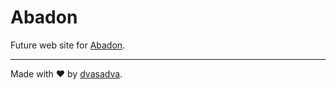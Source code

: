 # Abadon

Future web site for [Abadon](https://abadon.hr).

---

Made with ❤️ by [dvasadva](https://dvasadva.com).
